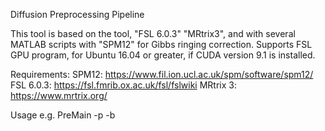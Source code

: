 Diffusion Preprocessing Pipeline

This tool is based on the tool, "FSL 6.0.3" "MRtrix3", and with several MATLAB scripts with "SPM12" for Gibbs ringing correction.
Supports FSL GPU program, for Ubuntu 16.04 or greater, if CUDA version 9.1 is installed.

Requirements:
SPM12: https://www.fil.ion.ucl.ac.uk/spm/software/spm12/
FSL 6.0.3: https://fsl.fmrib.ox.ac.uk/fsl/fslwiki
MRtrix 3: https://www.mrtrix.org/

Usage
e.g. PreMain -p <OutputPath> -b <BIDSdir>

